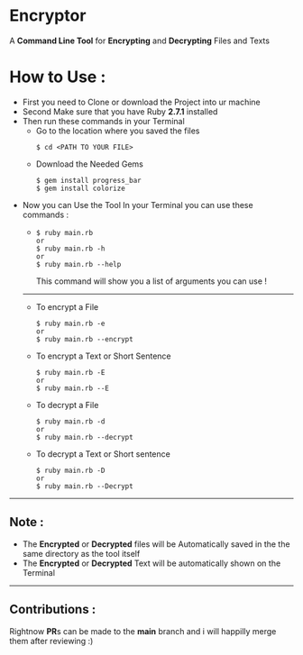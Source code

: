 # Encryptor
A **Command Line Tool** for **Encrypting** and **Decrypting** Files and Texts

# How to Use :

* First you need to Clone or download the Project into ur machine
* Second Make sure that you have Ruby **2.7.1** installed
* Then run these commands in your Terminal
    * Go to the location where you saved the files
      ```
      $ cd <PATH TO YOUR FILE>
      ```
    * Download the Needed Gems
      ```
      $ gem install progress_bar
      $ gem install colorize
      ```
* Now you can Use the Tool
  In your Terminal you can use these commands :
  * ```
    $ ruby main.rb
    or
    $ ruby main.rb -h
    or
    $ ruby main.rb --help
    ```
    This command will show you a list of arguments you can use !
  --------------------------
  * To encrypt a File
    ```
    $ ruby main.rb -e
    or
    $ ruby main.rb --encrypt
    ```
  * To encrypt a Text or Short Sentence
    ```
    $ ruby main.rb -E
    or
    $ ruby main.rb --E
    ```
  * To decrypt a File
    ```
    $ ruby main.rb -d
    or
    $ ruby main.rb --decrypt
    ```
  * To decrypt a Text or Short sentence
    ```
    $ ruby main.rb -D
    or
    $ ruby main.rb --Decrypt
    ```
-----------------------------------------
## Note :
  * The **Encrypted** or **Decrypted** files will be Automatically saved in the the same directory as the tool itself
  * The **Encrypted** or **Decrypted** Text will be automatically shown on the Terminal

------------------------------
## Contributions :
  Rightnow **PR**s can be made to the **main** branch and i will happilly merge them after reviewing :)